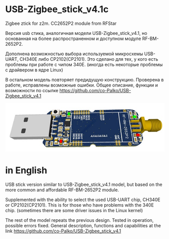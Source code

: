 # USB-Zigbee_stick_v4.1c
Zigbee ztick for z2m. CC2652P2 module from RFStar

Версия usb стика, аналогичная модели USB-Zigbee_stick_v4.1, но
основанная на более распространенном и доступном модуле RF-BM-2652P2.

Дополнена возможностью выбора используемой микросхемы USB-UART, CH340E либо CP2102(CP2101). 
Это сделано для тех, у кого есть проблемы при работе с чипом 340Е.
(иногда есть некоторые проблемы с драйвером в ядре Linux)

В остальном модель повторяет предидущую конструкцию. Проверена в работе, исправлены возможные ошибки.
Общее описание, функции и возможности по ссылке https://github.com/co-Palko/USB-Zigbee_stick_v4.1

![alt tag](https://github.com/co-Palko/USB-Zigbee_stick_v4.1c/blob/main/images/Stick_v4.3sm.jpg)

# in English

USB stick version similar to USB-Zigbee_stick_v4.1 model, but
based on the more common and affordable RF-BM-2652P2 module.

Supplemented with the ability to select the used USB-UART chip, CH340E or CP2102(CP2101).
This is for those who have problems with the 340E chip.
(sometimes there are some driver issues in the Linux kernel)

The rest of the model repeats the previous design. Tested in operation, possible errors fixed.
General description, functions and capabilities at the link https://github.com/co-Palko/USB-Zigbee_stick_v4.1

